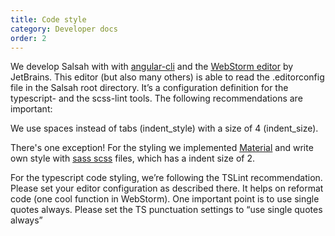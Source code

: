 ```yaml
---
title: Code style
category: Developer docs
order: 2
---
```


We develop Salsah with with [angular-cli](https://cli.angular.io) and the [WebStorm editor](https://www.jetbrains.com/webstorm/) by JetBrains. This editor (but also many others) is able to read the .editorconfig file in the Salsah root directory. It’s a configuration definition for the typescript- and the scss-lint tools. The following recommendations are important:

We use spaces instead of tabs (indent_style) with a size of 4 (indent_size). 

There's one exception! For the styling we implemented [Material](https://material.angular.io) and write own style with [sass scss](https://sass-lang.com/guide) files, which has a indent size of 2.

For the typescript code styling, we’re following the TSLint recommendation. Please set your editor configuration as described there. It helps on reformat code (one cool function in WebStorm). One important point is to use single quotes always. Please set the TS punctuation settings to “use single quotes always”
